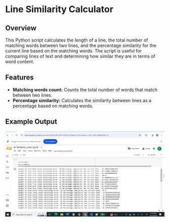# Line Similarity Calculator

## Overview

This Python script calculates the length of a line, the total number of matching words between two lines, and the percentage similarity for the current line based on the matching words. The script is useful for comparing lines of text and determining how similar they are in terms of word content.

## Features
- **Matching words count:** Counts the total number of words that match between two lines.
- **Percentage similarity:** Calculates the similarity between lines as a percentage based on matching words.

## Example Output
![My Image](https://github.com/fixa-bit/Similarity_Index_text/blob/main/text_check.png "Optional Title")


